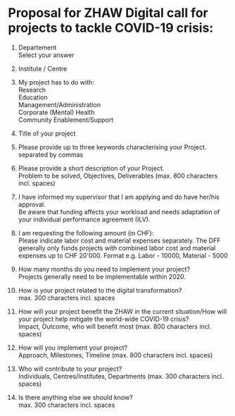 # Proposal for ZHAW Digital call for projects to tackle COVID-19 crisis: 

1. Departement  
Select your answer

2. Institute / Centre

3. My project has to do with:  
Research  
Education  
Management/Administration  
Corporate (Mental) Health   
Community Enablement/Support  

4. Title of your project  

5. Please provide up to three keywords characterising your Project.  
separated by commas

6. Please provide a short description of your Project.  
Problem to be solved, Objectives, Deliverables (max. 800 characters incl. spaces)

7. I have informed my supervisor that I am applying and do have her/his approval.  
Be aware that funding affects your workload and needs adaptation of your individual performance agreement (ILV).

8. I am requesting the following amount (in CHF):  
Please indicate labor cost and material expenses separately. The DFF generally only funds projects with combined labor cost and material expenses up to CHF 20'000. Format e.g. Labor - 10000, Material - 5000

9. How many months do you need to implement your project?  
Projects generally need to be implementable within 2020.

10. How is your project related to the digital transformation?  
max. 300 characters incl. spaces

11. How will your project benefit the ZHAW in the current situation/How will your project help mitigate the world-wide COVID-19 crisis?  
Impact, Outcome, who will benefit most (max. 800 characters incl. spaces)

12. How will you implement your project?  
Approach, Milestones, Timeline (max. 800 characters incl. spaces)

13. Who will contribute to your project?  
Individuals, Centres/Institutes, Departments (max. 300 characters incl. spaces)

14. Is there anything else we should know?  
max. 300 characters incl. spaces
